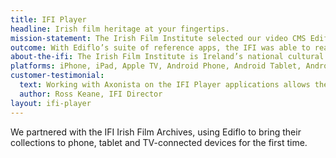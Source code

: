 ```yaml
---
title: IFI Player
headline: Irish film heritage at your fingertips.
mission-statement: The Irish Film Institute selected our video CMS Ediflo to bring their film collections to a global audience on mobile and TV-connected devices for the first time.
outcome: With Ediflo’s suite of reference apps, the IFI was able to reach new global audiences across multiple platforms in a matter of weeks, providing a rich immersive viewing experience.
about-the-ifi: The Irish Film Institute is Ireland’s national cultural institution for film. It provides audiences throughout Ireland with access to the finest independent, Irish and international cinema; it preserves and promotes Ireland’s moving image heritage through the IFI Irish Film Archive, and provides opportunities for audiences of all ages and backgrounds to learn and critically engage with film.
platforms: iPhone, iPad, Apple TV, Android Phone, Android Tablet, Android TV, Amazon Fire TV, Roku
customer-testimonial:
  text: Working with Axonista on the IFI Player applications allows the Irish Film Institute to address the rapidly changing digital landscape.
  author: Ross Keane, IFI Director
layout: ifi-player
---
```


We partnered with the IFI Irish Film Archives, using Ediflo to bring their collections to phone, tablet and TV-connected devices for the first time.
